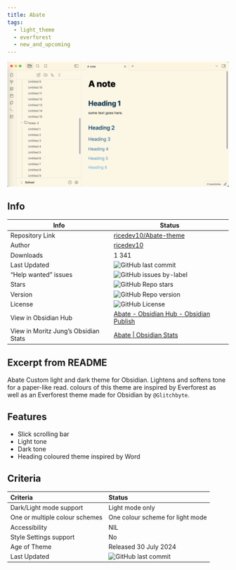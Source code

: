 ```yaml
---
title: Abate
tags:
  - light_theme
  - everforest
  - new_and_upcoming
---
```


![Abate Theme Screenshot](https://raw.githubusercontent.com/ricedev10/Abate-theme/refs/heads/master/Preview.png)

## Info

| Info                                 | Status                                                                                                                                                                                                         |
| ------------------------------------ | -------------------------------------------------------------------------------------------------------------------------------------------------------------------------------------------------------------- |
| Repository Link                      | [ricedev10/Abate-theme](https://github.com/ricedev10/Abate-theme)                                                                                                                                              |
| Author                               | [ricedev10](https://github.com/ricedev10)                                                                                                                                                                      |
| Downloads                            | 1 341                                                                                                                                                                                                          |
| Last Updated                         | ![GitHub last commit](https://img.shields.io/github/last-commit/ricedev10/Abate-theme?color=573E7A&amp;label=last%20update&amp;logo=github&amp;style=for-the-badge) |
| “Help wanted” issues                 | ![GitHub issues by-label](https://img.shields.io/github/issues/ricedev10/Abate-theme/help%20wanted?color=573E7A&amp;logo=github&amp;style=for-the-badge)            |
| Stars                                | ![GitHub Repo stars](https://img.shields.io/github/stars/ricedev10/Abate-theme?color=573E7A&amp;logo=github&amp;style=for-the-badge)                                |
| Version                              | ![GitHub Repo version](https://img.shields.io/github/v/release/ricedev10/Abate-theme?color=573E7A&amp;logo=github&amp;style=for-the-badge&sort=semver)              |
| License                              | ![GitHub License](https://img.shields.io/github/license/ricedev10/Abate-theme?style=for-the-badge)                                                                   |
| View in Obsidian Hub                 | [Abate \- Obsidian Hub \- Obsidian Publish](https://publish.obsidian.md/hub/02+-+Community+Expansions/02.05+All+Community+Expansions/Themes/Abate)                                                             |
| View in Moritz Jung’s Obsidian Stats | [Abate \| Obsidian Stats](https://www.moritzjung.dev/obsidian-stats/themes/abate/)                                                                                                                             |

## Excerpt from README

Abate Custom light and dark theme for Obsidian. Lightens and softens tone for a paper-like read. colours of this theme are inspired by Everforest as well as an Everforest theme made for Obsidian by `@Glitchbyte`.

## Features

- Slick scrolling bar
- Light tone
- Dark tone
- Heading coloured theme inspired by Word

## Criteria

| Criteria                       | Status                                                                                                                                                                                                         |
| :----------------------------- | :------------------------------------------------------------------------------------------------------------------------------------------------------------------------------------------------------------- |
| Dark/Light mode support        | Light mode only                                                                                                                                                                                                |
| One or multiple colour schemes | One colour scheme for light mode                                                                                                                                                                               |
| Accessibility                  | NIL                                                                                                                                                                                                            |
| Style Settings support         | No                                                                                                                                                                                                             |
| Age of Theme                   | Released 30 July 2024                                                                                                                                                                                          |
| Last Updated                   | ![GitHub last commit](https://img.shields.io/github/last-commit/ricedev10/Abate-theme?color=573E7A&amp;label=last%20update&amp;logo=github&amp;style=for-the-badge) |
